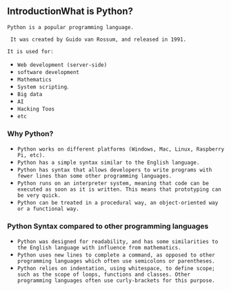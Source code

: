 ## IntroductionWhat is Python?

`Python is a popular programming language.`

` It was created by Guido van Rossum, and released in 1991.`

`It is used for:`

- `Web development (server-side)`
- `software development`
- `Mathematics`
- `System scripting`.
- `Big data `
- `AI`
- `Hacking Toos`
- `etc`





### Why Python?

- `Python works on different platforms (Windows, Mac, Linux, Raspberry Pi, etc).`
- `Python has a simple syntax similar to the English language.`
- `Python has syntax that allows developers to write programs with fewer lines than some other programming languages.`
- `Python runs on an interpreter system, meaning that code can be executed as soon as it is written. This means that prototyping can be very quick.`
- `Python can be treated in a procedural way, an object-oriented way or a functional way.`





### Python Syntax compared to other programming languages

- `Python was designed for readability, and has some similarities to the English language with influence from mathematics.`
- `Python uses new lines to complete a command, as opposed to other programming languages which often use semicolons or parentheses.`
- `Python relies on indentation, using whitespace, to define scope; such as the scope of loops, functions and classes. Other programming languages often use curly-brackets for this purpose.`